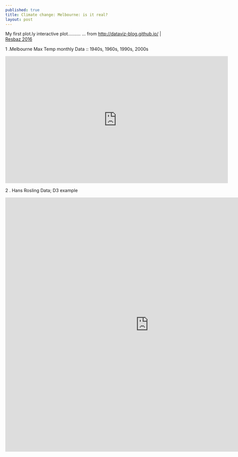 ```yaml
---
published: true
title: Climate change: Melbourne: is it real?
layout: post
---
```

My first plot.ly interactive plot..........
... from <a href="http://dataviz-blog.github.io">http://dataviz-blog.github.io/</a> | <a href="http://melbourne.resbaz.edu.au/ResBaz2016">Resbaz 2016</a>

1 .Melbourne Max Temp monthly Data :: 1940s, 1960s, 1990s, 2000s

<iframe width="700" height="400" frameborder="0" scrolling="no" src="https://plot.ly/~areff20000/1.embed"></iframe>

2 . Hans Rosling Data; D3 example
<iframe width="900" height="800" frameborder="0" scrolling="no" src="http://areff2000.github.io/d3-bubble-plot/d3-plot/"></iframe>